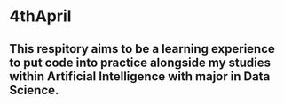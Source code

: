 # 4thApril
## This respitory aims to be a learning experience to put code into practice alongside my studies within Artificial Intelligence with major in Data Science.

